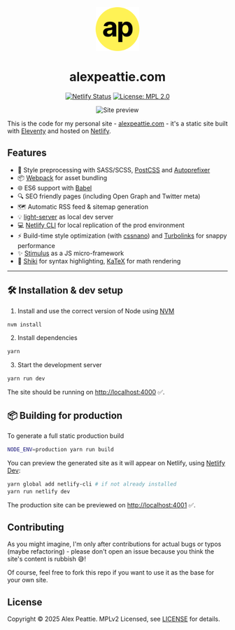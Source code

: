 <div align="center">
  <img alt="Logo" src="https://raw.githubusercontent.com/alexpeattie/alexpeattie.com/master/src/assets/favicons/android-chrome-256x256.png" width="100" />
</div>
<h1 align="center">
  alexpeattie.com
</h1>

<p align="center">
  <a href="https://app.netlify.com/sites/alexpeattie/deploys"><img src="https://api.netlify.com/api/v1/badges/3eb76d3e-b429-4c25-b066-afda0bd66f72/deploy-status" alt="Netlify Status"></a> <a href="https://opensource.org/licenses/MPL-2.0"><img src="https://img.shields.io/badge/License-MPL%202.0-brightgreen.svg" alt="License: MPL 2.0"></a>
</p>

<p align="center">
  <img src='https://github.com/user-attachments/assets/c0670fc7-7b7a-40e5-a9dd-44deefadfdd9' width="600" alt='Site preview'>
</p>

This is the code for my personal site - [alexpeattie.com](https://alexpeattie.com) - it's a static site built with [Eleventy](https://github.com/11ty/eleventy) and hosted on [Netlify](http://netlify.com/).

## Features

- 🎨 Style preprocessing with SASS/SCSS, [PostCSS](https://github.com/postcss/postcss) and [Autoprefixer](https://github.com/postcss/autoprefixer)
- 📦 [Webpack](https://github.com/webpack/webpack) for asset bundling
- 🌐 ES6 support with [Babel](https://github.com/babel/babel)
- 🔍 SEO friendly pages (including Open Graph and Twitter meta)
- 🗺 Automatic RSS feed & sitemap generation
- 💡 [light-server](https://github.com/txchen/light-server) as local dev server
- 💻 [Netlify CLI](https://github.com/netlify/cli) for local replication of the prod environment
- ⚡️ Build-time style optimization (with [cssnano](https://github.com/cssnano/cssnano)) and [Turbolinks](https://github.com/turbolinks/turbolinks) for snappy performance
- ✨ [Stimulus](https://github.com/stimulusjs/stimulus) as a JS micro-framework
- 🧮 [Shiki](https://github.com/octref/shiki) for syntax highlighting, [KaTeX](https://github.com/KaTeX/KaTeX) for math rendering

---

## 🛠 Installation & dev setup

1. Install and use the correct version of Node using [NVM](https://github.com/nvm-sh/nvm)

```bash
nvm install
```

2. Install dependencies

```bash
yarn
```

3. Start the development server

```bash
yarn run dev
```

The site should be running on <http://localhost:4000> ✅.

## 📦 Building for production

To generate a full static production build

```bash
NODE_ENV=production yarn run build
```

You can preview the generated site as it will appear on Netlify, using [Netlify Dev]():

```bash
yarn global add netlify-cli # if not already installed
yarn run netlify dev
```

The production site can be previewed on <http://localhost:4001> ✅.

## Contributing

As you might imagine, I'm only after contributions for actual bugs or typos (maybe refactoring) - please don't open an issue because you think the site's content is rubbish :sweat_smile:!

Of course, feel free to fork this repo if you want to use it as the base for your own site.

## License

Copyright © 2025 Alex Peattie. MPLv2 Licensed, see [LICENSE](https://github.com/alexpeattie/alexpeattie.com/blob/master/LICENSE.md) for details.

